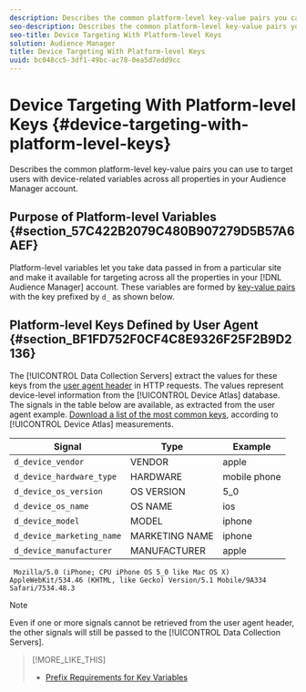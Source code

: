 ```yaml
---
description: Describes the common platform-level key-value pairs you can use to target users with device-related variables across all properties in your Audience Manager account.
seo-description: Describes the common platform-level key-value pairs you can use to target users with device-related variables across all properties in your Audience Manager account.
seo-title: Device Targeting With Platform-level Keys
solution: Audience Manager
title: Device Targeting With Platform-level Keys
uuid: bc048cc5-3df1-49bc-ac78-0ea5d7edd9cc
---
```


# Device Targeting With Platform-level Keys {#device-targeting-with-platform-level-keys}

Describes the common platform-level key-value pairs you can use to target users with device-related variables across all properties in your Audience Manager account.

## Purpose of Platform-level Variables {#section_57C422B2079C480B907279D5B57A6AEF}

<!-- 

c_tb_device_targeting.xml

 -->

Platform-level variables let you take data passed in from a particular site and make it available for targeting across all the properties in your [!DNL Audience Manager] account. These variables are formed by [key-value pairs](../../reference/key-value-pairs-explained.md#concept_E4236E003076483AA939791FE2492B49) with the key prefixed by `d_` as shown below.

## Platform-level Keys Defined by User Agent {#section_BF1FD752F0CF4C8E9326F25F2B9D2136}

The [!UICONTROL Data Collection Servers] extract the values for these keys from the [user agent header](https://www.w3.org/Protocols/rfc2616/rfc2616-sec14.html#sec14.43) in HTTP requests. The values represent device-level information from the [!UICONTROL Device Atlas] database. The signals in the table below are available, as extracted from the user agent example. [Download a list of the most common keys](https://marketing.adobe.com/resources/help/en_US/aam/downloads/device_keys.csv), according to [!UICONTROL Device Atlas] measurements.

|  Signal  | Type  | Example  |
|---|---|---|
|  `d_device_vendor`  | VENDOR  | apple  |
|  `d_device_hardware_type`  | HARDWARE  | mobile phone  |
|  `d_device_os_version`  | OS VERSION  | 5_0  |
|  `d_device_os_name`  | OS NAME  | ios  |
|  `d_device_model`  | MODEL  | iphone  |
|  `d_device_marketing_name`  | MARKETING NAME  | iphone  |
|  `d_device_manufacturer`  | MANUFACTURER  | apple  |

```
 Mozilla/5.0 (iPhone; CPU iPhone OS 5_0 like Mac OS X) AppleWebKit/534.46 (KHTML, like Gecko) Version/5.1 Mobile/9A334 Safari/7534.48.3
```

>[!NOTE]
>
>Even if one or more signals cannot be retrieved from the user agent header, the other signals will still be passed to the [!UICONTROL Data Collection Servers].

>[!MORE_LIKE_THIS]
>
>* [Prefix Requirements for Key Variables](../../c-features/traits/trait-variable-prefixes.md#reference_E6F1E4257F664FC2A797C406BF147ABC)
